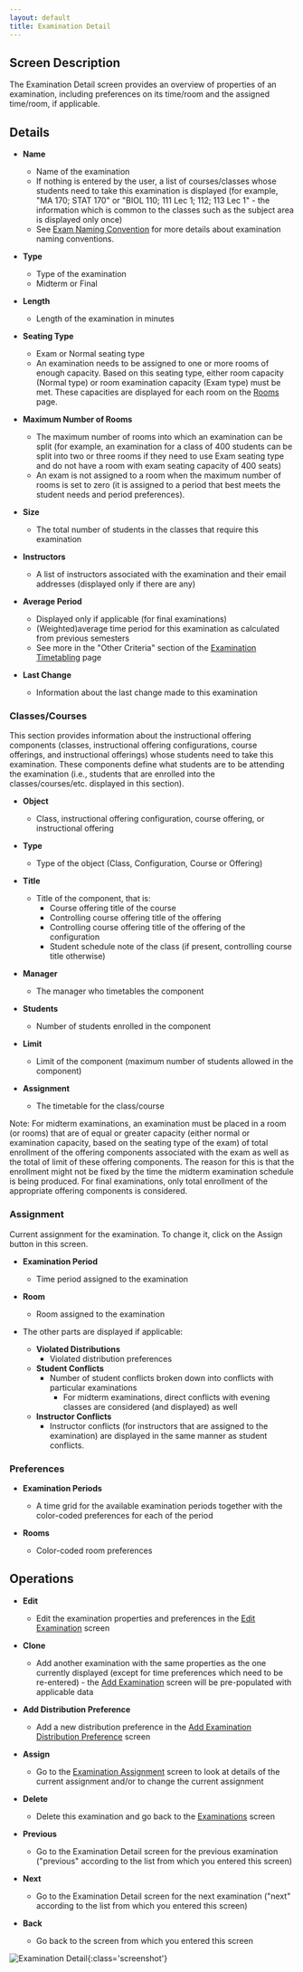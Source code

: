 ```yaml
---
layout: default
title: Examination Detail
---
```



## Screen Description


 The Examination Detail screen provides an overview of properties of an examination, including preferences on its time/room and the assigned time/room, if applicable.

## Details

* **Name**
	* Name of the examination
	* If nothing is entered by the user, a list of courses/classes whose students need to take this examination is displayed (for example, "MA 170; STAT 170" or "BIOL 110; 111 Lec 1; 112; 113 Lec 1" - the information which is common to the classes such as the subject area is displayed only once)
	* See [Exam Naming Convention](exam-naming-convention) for more details about examination naming conventions.

* **Type**
	* Type of the examination
	* Midterm or Final

* **Length**
	* Length of the examination in minutes

* **Seating Type**
	* Exam or Normal seating type
	* An examination needs to be assigned to one or more rooms of enough capacity. Based on this seating type, either room capacity (Normal type) or room examination capacity (Exam type) must be met. These capacities are displayed for each room on the [Rooms](rooms) page.

* **Maximum Number of Rooms**
	* The maximum number of rooms into which an examination can be split (for example, an examination for a class of 400 students can be split into two or three rooms if they need to use Exam seating type and do not have a room with exam seating capacity of 400 seats)
	* An exam is not assigned to a room when the maximum number of rooms is set to zero (it is assigned to a period that best meets the student needs and period preferences).

* **Size**
	* The total number of students in the classes that require this examination

* **Instructors**
	* A list of instructors associated with the examination and their email addresses (displayed only if there are any)

* **Average Period**
	* Displayed only if applicable (for final examinations)
	* (Weighted)average time period for this examination as calculated from previous semesters
	* See more in the "Other Criteria" section of the [Examination Timetabling](examination-timetabling) page

* **Last Change**
	* Information about the last change made to this examination

### Classes/Courses


 This section provides information about the instructional offering components (classes, instructional offering configurations, course offerings, and instructional offerings) whose students need to take this examination. These components define what students are to be attending the examination (i.e., students that are enrolled into the classes/courses/etc. displayed in this section).

* **Object**
	* Class, instructional offering configuration, course offering, or instructional offering

* **Type**
	* Type of the object (Class, Configuration, Course or Offering)

* **Title**
	* Title of the component, that is:
		* Course offering title of the course
		* Controlling course offering title of the offering
		* Controlling course offering title of the offering of the configuration
		* Student schedule note of the class (if present, controlling course title otherwise)

* **Manager**
	* The manager who timetables the component

* **Students**
	* Number of students enrolled in the component

* **Limit**
	* Limit of the component (maximum number of students allowed in the component)

* **Assignment**
	* The timetable for the class/course


 Note: For midterm examinations, an examination must be placed in a room (or rooms) that are of equal or greater capacity (either normal or examination capacity, based on the seating type of the exam) of total enrollment of the offering components associated with the exam as well as the total of limit of these offering components. The reason for this is that the enrollment might not be fixed by the time the midterm examination schedule is being produced. For final examinations, only total enrollment of the appropriate offering components is considered.

### Assignment


 Current assignment for the examination. To change it, click on the Assign button in this screen.

* **Examination Period**
	* Time period assigned to the examination

* **Room**
	* Room assigned to the examination

* The other parts are displayed if applicable:
	* **Violated Distributions**
		* Violated distribution preferences
	* **Student Conflicts**
		* Number of student conflicts broken down into conflicts with particular examinations
			* For midterm examinations, direct conflicts with evening classes are considered (and displayed) as well
	* **Instructor Conflicts**
		* Instructor conflicts (for instructors that are assigned to the examination) are displayed in the same manner as student conflicts.

### Preferences

* **Examination Periods**
	* A time grid for the available examination periods together with the color-coded preferences for each of the period

* **Rooms**
	* Color-coded room preferences

## Operations

* **Edit**
	* Edit the examination properties and preferences in the [Edit Examination](edit-examination) screen

* **Clone**
	* Add another examination with the same properties as the one currently displayed (except for time preferences which need to be re-entered) - the [Add Examination](add-examination) screen will be pre-populated with applicable data

* **Add Distribution Preference**
	* Add a new distribution preference in the [Add Examination Distribution Preference](add-examination-distribution-preference) screen

* **Assign**
	* Go to the [Examination Assignment](examination-assignment) screen to look at details of the current assignment and/or to change the current assignment

* **Delete**
	* Delete this examination and go back to the [Examinations](examinations) screen

* **Previous**
	* Go to the Examination Detail screen for the previous examination ("previous" according to the list from which you entered this screen)

* **Next**
	* Go to the Examination Detail screen for the next examination ("next" according to the list from which you entered this screen)

* **Back**
	* Go back to the screen from which you entered this screen


![Examination Detail](images/examination-detail-1.png){:class='screenshot'}
